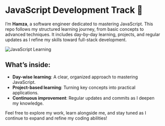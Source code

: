 # JavaScript Development Track 🚀

I’m **Hamza**, a software engineer dedicated to mastering JavaScript. This repo follows my structured learning journey, from basic concepts to advanced techniques. It includes day-by-day learning, projects, and regular updates as I refine my skills toward full-stack development.

![JavaScript Learning](https://bairesdev.mo.cloudinary.net/blog/2023/08/What-Is-JavaScript-Used-For.jpg)

## What’s inside:
- **Day-wise learning**: A clear, organized approach to mastering JavaScript.
- **Project-based learning**: Turning key concepts into practical applications.
- **Continuous improvement**: Regular updates and commits as I deepen my knowledge.

Feel free to explore my work, learn alongside me, and stay tuned as I continue to expand and refine my coding abilities!
